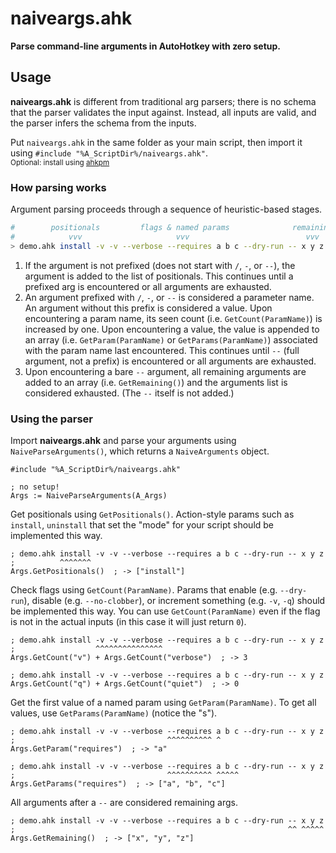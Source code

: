 # naiveargs.ahk
**Parse command-line arguments in AutoHotkey with zero setup.**

## Usage
**naiveargs.ahk** is different from traditional arg parsers; there is no schema that the parser validates the input against. Instead, all inputs are valid, and the parser infers the schema from the inputs.

Put `naiveargs.ahk` in the same folder as your main script, then import it using `#include "%A_ScriptDir%/naiveargs.ahk"`.  
<sub>Optional: install using [ahkpm](https://ahkpm.dev/)</sub>  

### How parsing works
Argument parsing proceeds through a sequence of heuristic-based stages.

```bash
#        positionals         flags & named params              remaining
#            vvv                     vvv                          vvv
> demo.ahk install -v -v --verbose --requires a b c --dry-run -- x y z
```

 1. If the argument is not prefixed (does not start with `/`, `-`, or `--`), the argument is added to the list of positionals. This continues until a prefixed arg is encountered or all arguments are exhausted.
 2. An argument prefixed with `/`, `-`, or `--` is considered a parameter name. An argument without this prefix is considered a value. Upon encountering a param name, its seen count (i.e. `GetCount(ParamName)`) is increased by one. Upon encountering a value, the value is appended to an array (i.e. `GetParam(ParamName)` or `GetParams(ParamName)`) associated with the param name last encountered. This continues until `--` (full argument, not a prefix) is encountered or all arguments are exhausted.
 3. Upon encountering a bare `--` argument, all remaining arguments are added to an array (i.e. `GetRemaining()`) and the arguments list is considered exhausted. (The `--` itself is not added.)


### Using the parser
Import **naiveargs.ahk** and parse your arguments using `NaiveParseArguments()`, which returns a `NaiveArguments` object.

```ahk2
#include "%A_ScriptDir%/naiveargs.ahk"

; no setup!
Args := NaiveParseArguments(A_Args)
```

Get positionals using `GetPositionals()`. Action-style params such as `install`, `uninstall` that set the "mode" for your script should be implemented this way.

```ahk2
; demo.ahk install -v -v --verbose --requires a b c --dry-run -- x y z
;          ^^^^^^^
Args.GetPositionals()  ; -> ["install"]
```

Check flags using `GetCount(ParamName)`. Params that enable (e.g. `--dry-run`), disable (e.g. `--no-clobber`), or increment something (e.g. `-v`, `-q`) should be implemented this way. You can use `GetCount(ParamName)` even if the flag is not in the actual inputs (in this case it will just return `0`).

```ahk2
; demo.ahk install -v -v --verbose --requires a b c --dry-run -- x y z
;                  ^^^^^^^^^^^^^^^
Args.GetCount("v") + Args.GetCount("verbose")  ; -> 3

; demo.ahk install -v -v --verbose --requires a b c --dry-run -- x y z
Args.GetCount("q") + Args.GetCount("quiet")  ; -> 0
```

Get the first value of a named param using `GetParam(ParamName)`. To get all values, use `GetParams(ParamName)` (notice the "s").

```ahk2
; demo.ahk install -v -v --verbose --requires a b c --dry-run -- x y z
;                                  ^^^^^^^^^^ ^
Args.GetParam("requires")  ; -> "a"

; demo.ahk install -v -v --verbose --requires a b c --dry-run -- x y z
;                                  ^^^^^^^^^^ ^^^^^
Args.GetParams("requires")  ; -> ["a", "b", "c"]
```

All arguments after a `--` are considered remaining args.

```ahk2
; demo.ahk install -v -v --verbose --requires a b c --dry-run -- x y z
;                                                             ^^ ^^^^^
Args.GetRemaining()  ; -> ["x", "y", "z"]
```

